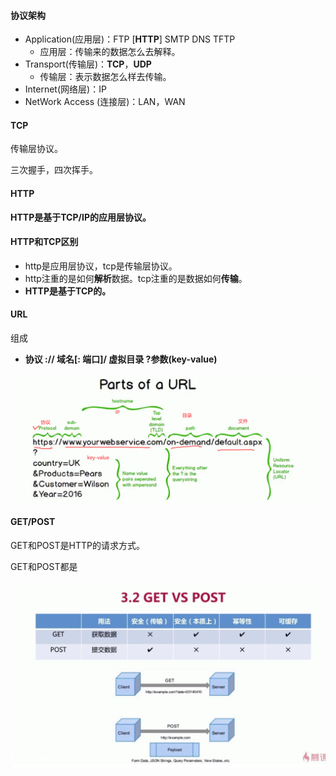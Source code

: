 #### 协议架构

- Application(应用层)：FTP [**HTTP**] SMTP DNS TFTP
  - 应用层：传输来的数据怎么去解释。
- Transport(传输层)：**TCP**，**UDP**
  - 传输层：表示数据怎么样去传输。
- Internet(网络层)：IP
- NetWork Access (连接层)：LAN，WAN

#### TCP

传输层协议。

三次握手，四次挥手。

#### HTTP

**HTTP是基于TCP/IP的应用层协议。**

#### HTTP和TCP区别

- http是应用层协议，tcp是传输层协议。
- http注重的是如何**解析**数据。tcp注重的是数据如何**传输**。
- **HTTP是基于TCP的。**

#### URL

组成

- **协议 :// 域名[: 端口]/ 虚拟目录 ?参数(key-value)**

![image-20210627223826717](image/image-20210627223826717.png)

#### GET/POST

GET和POST是HTTP的请求方式。

GET和POST都是

![image-20210627225205028](image/image-20210627225205028.png)